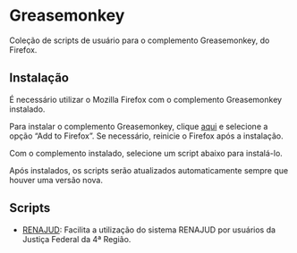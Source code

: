Greasemonkey
============

Coleção de scripts de usuário para o complemento Greasemonkey, do Firefox.

Instalação
----------

É necessário utilizar o Mozilla Firefox com o complemento Greasemonkey instalado.

Para instalar o complemento Greasemonkey, clique [aqui](https://addons.mozilla.org/pt-br/firefox/addon/greasemonkey/) e selecione a opção &ldquo;Add to Firefox&rdquo;.
Se necessário, reinicie o Firefox após a instalação.

Com o complemento instalado, selecione um script abaixo para instalá-lo.

Após instalados, os scripts serão atualizados automaticamente sempre que houver uma versão nova.

Scripts
-------

* [RENAJUD](https://github.com/nadameu/greasemonkey/raw/master/renajud.user.js): Facilita a utilização do sistema RENAJUD por usuários da Justiça Federal da 4ª Região.

